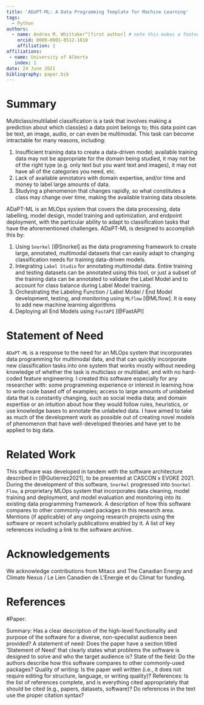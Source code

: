 ```yaml
---
title: 'ADaPT-ML: A Data Programming Template for Machine Learning'
tags:
  - Python
authors:
  - name: Andrea M. Whittaker^[first author] # note this makes a footnote saying 'first author'
    orcid: 0000-0001-8512-1810
    affiliation: 1
affiliations:
 - name: University of Alberta
   index: 1
date: 24 June 2021
bibliography: paper.bib
---
```


# Summary

Multiclass/multilabel classification is a task that involves making a prediction about which class(es) a data point 
belongs to; this data point can be text, an image, audio, or can even be multimodal. This task can become intractable for many reasons, including:
1. Insufficient training data to create a data-driven model; available training data may not be appropriate for the domain being studied, it may not be of the right type (e.g. only text but you want text and images), it may not have all of the categories you need, etc.
2. Lack of available annotators with domain expertise, and/or time and money to label large amounts of data.
3. Studying a phenomenon that changes rapidly, so what constitutes a class may change over time, making the available training data obsolete. 

ADaPT-ML is an MLOps system that covers the data processing, data labelling, model design, model training and optimization, and endpoint deployment, with the particular ability to adapt to classification tasks that have the aforementioned challenges. ADaPT-ML is designed to accomplish this by:
1. Using `Snorkel` [@Snorkel] as the data programming framework to create large, annotated, multimodal datasets that can easily adapt to changing classification needs for training data-driven models.
2. Integrating `Label Studio` for annotating multimodal data. Entire training and testing datasets can be annotated using this tool, or just a subset of the training data can be annotated to validate the Label Model and to account for class balance during Label Model training.
3. Orchestrating the Labeling Function / Label Model / End Model development, testing, and monitoring using `MLflow` [@MLflow]. It is easy to add new machine learning algorithms 
4. Deploying all End Models using `FastAPI` [@FastAPI]


# Statement of Need

`ADaPT-ML` is a response to the need for an MLOps system that incorporates data programming for multimodal data, and that can quickly incorporate new classification tasks into one system that works mostly without needing knowledge of whether the task is multiclass or multilabel, and with no hard-coded feature engineering. I created this software especially for any researcher with: some programming experience or interest in learning how to write code based off of examples; access to large amounts of unlabeled data that is constantly changing, such as social media data; and domain expertise or an intuition about how they would follow rules, heuristics, or use knowledge bases to annotate the unlabeled data. I have aimed to take as much of the development work as possible out of creating novel models of phenomenon that have well-developed theories and have yet to be applied to big data.

# Related Work
This software was developed in tandem with the software architecture described in [@Gutierrez2021], to be presented at CASCON x EVOKE 2021. During the development of this software, `Snorkel` progressed into `Snorkel Flow`, a proprietary MLOps system that incorporates data cleaning, model training and deployment, and model evaluation and monitoring into its existing data programming framework.
A description of how this software compares to other commonly-used packages in this research area.
Mentions (if applicable) of any ongoing research projects using the software or recent scholarly publications enabled by it.
A list of key references including a link to the software archive.

# Acknowledgements
We acknowledge contributions from Mitacs and The Canadian Energy and Climate Nexus / Le Lien Canadien de L’Energie et du Climat for funding.

# References


#Paper:

Summary: Has a clear description of the high-level functionality and purpose of the software for a diverse, non-specialist audience been provided?
A statement of need: Does the paper have a section titled ‘Statement of Need’ that clearly states what problems the software is designed to solve and who the target audience is?
State of the field: Do the authors describe how this software compares to other commonly-used packages?
Quality of writing: Is the paper well written (i.e., it does not require editing for structure, language, or writing quality)?
References: Is the list of references complete, and is everything cited appropriately that should be cited (e.g., papers, datasets, software)? Do references in the text use the proper citation syntax?